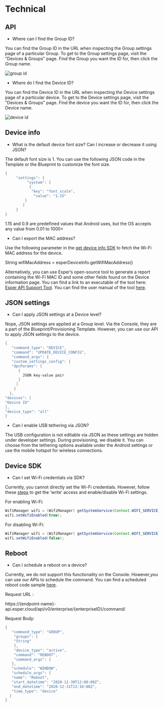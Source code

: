 # Technical

## API

-   Where can I find the Group ID?
    

You can find the Group ID in the URL when inspecting the Group settings page of a particular Group. To get to the Group settings page, visit the "Devices & Groups" page. Find the Group you want the ID for, then click the Group name.

  

![group id](https://lh4.googleusercontent.com/tjOv67g_dox5pac9kN7FoCrZhgMCDE9rJTDNJRuHK85zEbSU6-dy3UK15FkJ6HPmYFFaFBvSaYKiCibAkKVb-U6CQZLlFWKxyl4PH-uFxNRyd6QoMbZ2wk6OvCJ0KKbWWQlA3QauiOZ7qXJeGrwsug)

  

-   Where do I find the Device ID?
    

You can find the Device ID in the URL when inspecting the Device settings page of a particular device. To get to the Device settings page, visit the "Devices & Groups" page. Find the device you want the ID for, then click the Device name.

  

![device id](https://lh3.googleusercontent.com/FFa_yL6KUW34ltgTu77zPT8yGEdd-Tgb8oCb7aGJoZpj10qtqmljN_ibMCpBw5s7Klmnx5oteQR3ck5NjTDDJAJFM977JnuxLy3aG3MJgp03HyLGh-jd4hgsfpXPk4hS16ceA0bJDI9s1slOjqcfmQ)

## Device info

-   What is the default device font size? Can I increase or decrease it using JSON?
    

The default font size is 1. You can use the following JSON code in the Template or the Blueprint to customize the font size.

```java
{  
     "settings": {  
          "system": [  
           {  
            "key": "font_scale",  
             "value": "1.15"  
         }  
        ]  
     }  
}
```
  

1.15 and 0.9 are predefined values that Android uses, but the OS accepts any value from 0.01 to 1000+

  

-   Can I export the MAC address?
    

Use the following parameter in the [get device info SDK](http://ing-the-esper-sdk-in-your-application) to fetch the Wi-Fi MAC address for the device.

String  wifiMacAddress = esperDeviceInfo.getWifiMacAddress()

  

Alternatively, you can use Esper’s open-source tool to generate a report containing the Wi-Fi MAC ID and some other fields found on the Device information page. You can find a link to an executable of the tool here: [Esper API Support Tool](https://github.com/esper-io/esper-api-support-tool/releases). You can find the user manual of the tool [here](https://docs.google.com/document/d/1WwDIQ-7CzQscVNFhiErbYtIwMyE34hGxE_MQWBqc9_k/).

## JSON settings

-   Can I apply JSON settings at a Device level?
    

Nope, JSON settings are applied at a Group level. Via the Console, they are a part of the Blueprint/Provisioning Template. However, you can use our API to apply JSON settings to the device.

```java
{  
   "command_type": "DEVICE",  
   "command": "UPDATE_DEVICE_CONFIG",  
   "command_args": {  
   "custom_settings_config": {  
   "dpcParams": [  
      {  
        JSON key-value pair  
      }  
     ]  
    }  
  },  
"devices": [  
"Device ID"  
],  
"device_type": "all"  
}
```
  

-   Can I enable USB tethering via JSON?
    

The USB configuration is not editable via JSON as these settings are hidden under developer settings. During provisioning, we disable it. You can choose from the tethering options available under the Android settings or use the mobile hotspot for wireless connections.

## Device SDK

-   Can I set Wi-Fi credentials via SDK?
    

Currently, you cannot directly set the Wi-Fi credentials. However, follow these [steps](https://docs.esper.io/home/devicesdk.html#enabling-the-esper-sdk-in-your-application) to get the ‘write’ access and enable/disable Wi-Fi settings.

  

For enabling Wi-Fi:

```java
WifiManager wifi = (WifiManager) getSystemService(Context.WIFI_SERVICE);  
wifi.setWifiEnabled(true);
```
  

For disabling Wi-Fi:

```java
WifiManager wifi = (WifiManager) getSystemService(Context.WIFI_SERVICE);  
wifi.setWifiEnabled(false);
```
  

## Reboot

-   Can I schedule a reboot on a device?
    

Currently, we do not support this functionality on the Console. However,you can use our APIs to schedule the command. You can find a scheduled reboot code sample [here](https://github.com/esper-io/dev-docs/blob/develop/docs/home/code-samples/Scheduled_Reboot_Video_Demo.py).

  

Request URL :

https<nolink>://{endpoint-name}-api.esper.cloud/api/v0/enterprise/{enterpriseID}/command/

Request Body:

```java
{  
   "command_type": "GROUP",  
    "groups": [  
    "String"  
    ],  
    "device_type": "active",  
    "command": "REBOOT",  
    "command_args": {  
   },  
   "schedule": "WINDOW",  
   "schedule_args": {  
   "name": "Reboot",  
   "start_datetime": "2020-12-30T12:00:00Z",  
   "end_datetime": "2020-12-31T12:10:00Z",  
   "time_type": "device"  
  }  
}
```
